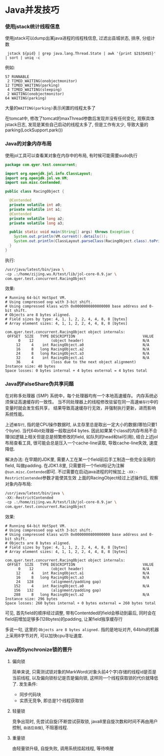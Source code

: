 # Java并发技巧

### 使用jstack统计线程信息

使用jstack可以dump出某java进程的线程栈信息, 过滤出县城状态, 排序, 分组计数

`` jstack ${pid} | grep java.lang.Thread.State | awk '{print $2$3$4$5}' | sort | uniq -c``

例如:

```
57 RUNNABLE
 2 TIMED_WAITING(onobjectmonitor)
12 TIMED_WAITING(parking)
 4 TIMED_WAITING(sleeping)
 2 WAITING(onobjectmonitor)
64 WAITING(parking)
```

大量的``WAITING(parking)``表示闲置的线程太多了

在tomcat中, 修改了tomcat的maxThread参数后发现并没有任何变化, 观察具体jstack日志, 发现是某些自己启动的线程太多了, 但是工作有太少, 导致大量的parking(LockSupport.park())

### Java的对象内存布局

使用jol工具可以查看某对象在内存中的布局, 有时候可能需要sudo执行

```java
package com.qyer.test.concurrent;

import org.openjdk.jol.info.ClassLayout;
import org.openjdk.jol.vm.VM;
import sun.misc.Contended;

public class RacingObject {

  @Contended
  private volatile int a0;
  private volatile int a1;
  @Contended
  private volatile long a2;
  private volatile long a3;

  public static void main(String[] args) throws Exception {
    System.out.println(VM.current().details());
    System.out.println(ClassLayout.parseClass(RacingObject.class).toPrintable());
  }
}
```

执行:

```bash
/usr/java/latest/bin/java \
-cp .:/home/zijing.wu.R/test/lib/jol-core-0.9.jar \
com.qyer.test.concurrent.RacingObject
```

效果:

```
# Running 64-bit HotSpot VM.
# Using compressed oop with 3-bit shift.
# Using compressed klass with 0x0000000800000000 base address and 0-bit shift.
# Objects are 8 bytes aligned.
# Field sizes by type: 4, 1, 1, 2, 2, 4, 4, 8, 8 [bytes]
# Array element sizes: 4, 1, 1, 2, 2, 4, 4, 8, 8 [bytes]

com.qyer.test.concurrent.RacingObject object internals:
 OFFSET  SIZE   TYPE DESCRIPTION                               VALUE
      0    12        (object header)                           N/A
     12     4    int RacingObject.a0                           N/A
     16     8   long RacingObject.a2                           N/A
     24     8   long RacingObject.a3                           N/A
     32     4    int RacingObject.a1                           N/A
     36     4        (loss due to the next object alignment)
Instance size: 40 bytes
Space losses: 0 bytes internal + 4 bytes external = 4 bytes total
```

### Java的FalseShare伪共享问题

在对称多处理器 (SMP) 系统中，每个处理器均有一个本地高速缓存。 内存系统必须保证高速缓存的一致性。 当不同处理器上的线程修改驻留在同一高速`缓存行`中的变量时就会发生假共享， 结果导致高速缓存行无效，并强制执行更新，进而影响系统性能。

上述`缓存行`, 指的是CPU操作数据时, 从主存里总是取出一定大小的数据(哪怕只要1个byte). 当代64bit处理器一般取出64 bytes. 因此如果某个class的内存布局不合理(如逻辑上相关但是总是频繁修改的field, 如队列的head和tail引用), 结合上述jol布局查看工具, 很可能会总是压入一个cache-line读取, 导致cache-line失效, 速度降低.

解决办法:
在早期的JDK里, 需要人工在某一个field前后手工制造一些完全没用的field, 叫做padding. 在JDK1.8里, 只需要将一个field标记为注解
`@sun.misc.Contended`即可. 不过需要在启动java进程的时候加上
`-XX:-RestrictContended`参数才能使其生效
上面的RacingObject经过上述操作后, 观察对象内存布局:

```bash
/usr/java/latest/bin/java \
-XX:-RestrictContended
-cp .:/home/zijing.wu.R/test/lib/jol-core-0.9.jar \
com.qyer.test.concurrent.RacingObject
```

效果:

```
# Running 64-bit HotSpot VM.
# Using compressed oop with 3-bit shift.
# Using compressed klass with 0x0000000800000000 base address and 0-bit shift.
# Objects are 8 bytes aligned.
# Field sizes by type: 4, 1, 1, 2, 2, 4, 4, 8, 8 [bytes]
# Array element sizes: 4, 1, 1, 2, 2, 4, 4, 8, 8 [bytes]

com.qyer.test.concurrent.RacingObject object internals:
 OFFSET  SIZE   TYPE DESCRIPTION                               VALUE
      0    12        (object header)                           N/A
     12     4    int RacingObject.a1                           N/A
     16     8   long RacingObject.a3                           N/A
     24   128        (alignment/padding gap)                  
    152     4    int RacingObject.a0                           N/A
    156   132        (alignment/padding gap)                  
    288     8   long RacingObject.a2                           N/A
Instance size: 296 bytes
Space losses: 260 bytes internal + 0 bytes external = 260 bytes total
```

可见, 首先field的顺序经过调整, 带有Contentded的field会移动到最后, 同时会在field前增加足够多(128bytes)的padding, 让某field独享缓存行

多说一句, 这里的
`Objects are 8 bytes aligned.`
指的是地址对齐, 64bits的机器上采用8字节对齐, 可以加快cpu寻址速度.



### Java的Synchronize锁的晋升

1. 偏向锁

   简单来说, 只需测试锁对象的MarkWord(对象头前4个字)存储的线程id是否是当前线程, 以及偏向锁标记是否是偏向锁, 这样同一个线程获取锁的代价就降低了. 发生条件:

   * 同步代码块
   * 实质无竞争, 即总是1个线程获取锁

2. 轻量锁

   竞争出现时, 先尝试自旋(不断尝试获取锁, java8里自旋次数和时间不再由用户控制, `自适应自旋`), 不阻塞线程.

3. 重量锁

   由轻量锁升级, 自旋失败, 调用系统挂起线程, 等待唤醒

   